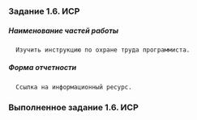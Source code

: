 ### Задание 1.6. ИСР

##### Наименование частей работы
      
      Изучить инструкцию по охране труда программиста.

##### Форма отчетности
      
      Ссылка на информационный ресурс.

### Выполненное задание 1.6. ИСР
